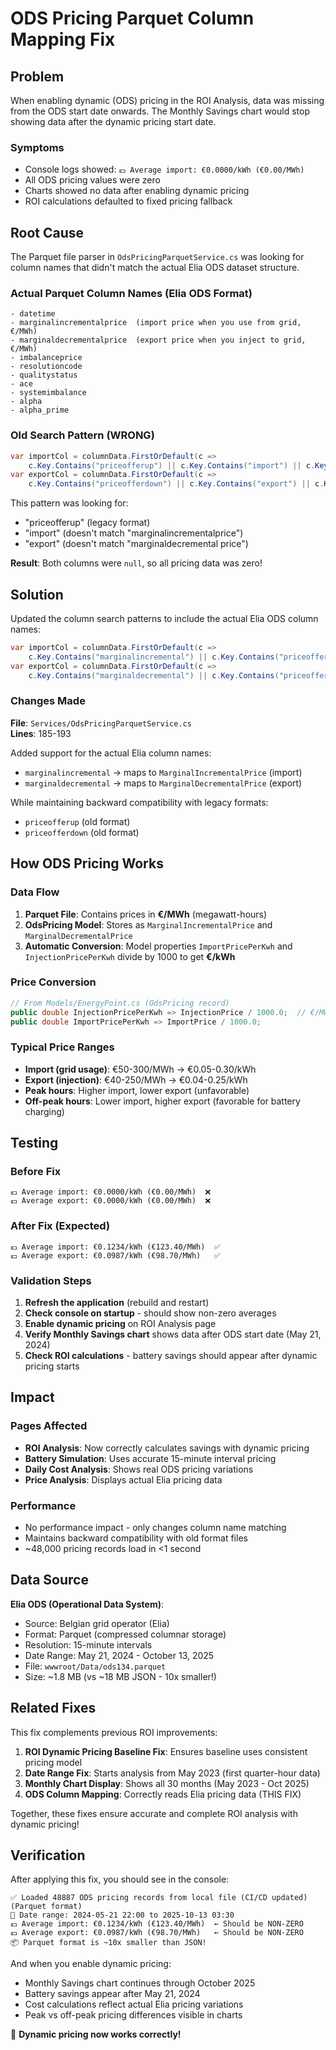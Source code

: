 # ODS Pricing Parquet Column Mapping Fix

## Problem

When enabling dynamic (ODS) pricing in the ROI Analysis, data was missing from the ODS start date onwards. The Monthly Savings chart would stop showing data after the dynamic pricing start date.

### Symptoms
- Console logs showed: `💶 Average import: €0.0000/kWh (€0.00/MWh)`
- All ODS pricing values were zero
- Charts showed no data after enabling dynamic pricing
- ROI calculations defaulted to fixed pricing fallback

## Root Cause

The Parquet file parser in `OdsPricingParquetService.cs` was looking for column names that didn't match the actual Elia ODS dataset structure.

### Actual Parquet Column Names (Elia ODS Format)
```
- datetime
- marginalincrementalprice  (import price when you use from grid, €/MWh)
- marginaldecrementalprice  (export price when you inject to grid, €/MWh)  
- imbalanceprice
- resolutioncode
- qualitystatus
- ace
- systemimbalance
- alpha
- alpha_prime
```

### Old Search Pattern (WRONG)
```csharp
var importCol = columnData.FirstOrDefault(c => 
    c.Key.Contains("priceofferup") || c.Key.Contains("import") || c.Key.Contains("purchase")).Value;
var exportCol = columnData.FirstOrDefault(c => 
    c.Key.Contains("priceofferdown") || c.Key.Contains("export") || c.Key.Contains("injection")).Value;
```

This pattern was looking for:
- "priceofferup" (legacy format)
- "import" (doesn't match "marginalincrementalprice")
- "export" (doesn't match "marginaldecremental price")

**Result**: Both columns were `null`, so all pricing data was zero!

## Solution

Updated the column search patterns to include the actual Elia ODS column names:

```csharp
var importCol = columnData.FirstOrDefault(c => 
    c.Key.Contains("marginalincremental") || c.Key.Contains("priceofferup") || c.Key.Contains("import") || c.Key.Contains("purchase")).Value;
var exportCol = columnData.FirstOrDefault(c => 
    c.Key.Contains("marginaldecremental") || c.Key.Contains("priceofferdown") || c.Key.Contains("export") || c.Key.Contains("injection")).Value;
```

### Changes Made

**File**: `Services/OdsPricingParquetService.cs`  
**Lines**: 185-193

Added support for the actual Elia column names:
- `marginalincremental` → maps to `MarginalIncrementalPrice` (import)
- `marginaldecremental` → maps to `MarginalDecrementalPrice` (export)

While maintaining backward compatibility with legacy formats:
- `priceofferup` (old format)
- `priceofferdown` (old format)

## How ODS Pricing Works

### Data Flow
1. **Parquet File**: Contains prices in **€/MWh** (megawatt-hours)
2. **OdsPricing Model**: Stores as `MarginalIncrementalPrice` and `MarginalDecrementalPrice`
3. **Automatic Conversion**: Model properties `ImportPricePerKwh` and `InjectionPricePerKwh` divide by 1000 to get **€/kWh**

### Price Conversion
```csharp
// From Models/EnergyPoint.cs (OdsPricing record)
public double InjectionPricePerKwh => InjectionPrice / 1000.0;  // €/MWh → €/kWh
public double ImportPricePerKwh => ImportPrice / 1000.0;
```

### Typical Price Ranges
- **Import (grid usage)**: €50-300/MWh → €0.05-0.30/kWh
- **Export (injection)**: €40-250/MWh → €0.04-0.25/kWh
- **Peak hours**: Higher import, lower export (unfavorable)
- **Off-peak hours**: Lower import, higher export (favorable for battery charging)

## Testing

### Before Fix
```
💶 Average import: €0.0000/kWh (€0.00/MWh)  ❌
💶 Average export: €0.0000/kWh (€0.00/MWh)  ❌
```

### After Fix (Expected)
```
💶 Average import: €0.1234/kWh (€123.40/MWh)  ✅
💶 Average export: €0.0987/kWh (€98.70/MWh)   ✅
```

### Validation Steps
1. **Refresh the application** (rebuild and restart)
2. **Check console on startup** - should show non-zero averages
3. **Enable dynamic pricing** on ROI Analysis page
4. **Verify Monthly Savings chart** shows data after ODS start date (May 21, 2024)
5. **Check ROI calculations** - battery savings should appear after dynamic pricing starts

## Impact

### Pages Affected
- **ROI Analysis**: Now correctly calculates savings with dynamic pricing
- **Battery Simulation**: Uses accurate 15-minute interval pricing
- **Daily Cost Analysis**: Shows real ODS pricing variations
- **Price Analysis**: Displays actual Elia pricing data

### Performance
- No performance impact - only changes column name matching
- Maintains backward compatibility with old format files
- ~48,000 pricing records load in <1 second

## Data Source

**Elia ODS (Operational Data System)**:
- Source: Belgian grid operator (Elia)
- Format: Parquet (compressed columnar storage)
- Resolution: 15-minute intervals
- Date Range: May 21, 2024 - October 13, 2025
- File: `wwwroot/Data/ods134.parquet`
- Size: ~1.8 MB (vs ~18 MB JSON - 10x smaller!)

## Related Fixes

This fix complements previous ROI improvements:
1. **ROI Dynamic Pricing Baseline Fix**: Ensures baseline uses consistent pricing model
2. **Date Range Fix**: Starts analysis from May 2023 (first quarter-hour data)
3. **Monthly Chart Display**: Shows all 30 months (May 2023 - Oct 2025)
4. **ODS Column Mapping**: Correctly reads Elia pricing data (THIS FIX)

Together, these fixes ensure accurate and complete ROI analysis with dynamic pricing!

## Verification

After applying this fix, you should see in the console:

```
✅ Loaded 48887 ODS pricing records from local file (CI/CD updated) (Parquet format)
📅 Date range: 2024-05-21 22:00 to 2025-10-13 03:30
💶 Average import: €0.1234/kWh (€123.40/MWh)  ← Should be NON-ZERO
💶 Average export: €0.0987/kWh (€98.70/MWh)   ← Should be NON-ZERO
📦 Parquet format is ~10x smaller than JSON!
```

And when you enable dynamic pricing:
- Monthly Savings chart continues through October 2025
- Battery savings appear after May 21, 2024
- Cost calculations reflect actual Elia pricing variations
- Peak vs off-peak pricing differences visible in charts

🎉 **Dynamic pricing now works correctly!**
